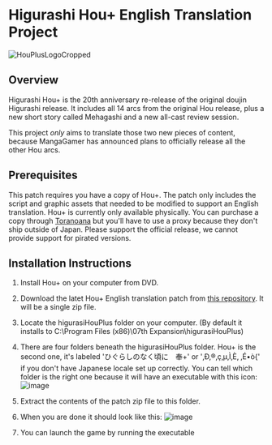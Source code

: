 # Higurashi Hou+ English Translation Project
![HouPlusLogoCropped](https://user-images.githubusercontent.com/20390474/153777442-f98a42db-ec4a-4aa0-806d-628be3d9913e.png)

## Overview
Higurashi Hou+ is the 20th anniversary re-release of the original doujin Higurashi release. It includes all 14 arcs from the original Hou release, plus a new short story called Mehagashi and a new all-cast review session.

This project *only* aims to translate those two new pieces of content, because MangaGamer has announced plans to officially release all the other Hou arcs.

## Prerequisites
This patch requires you have a copy of Hou+. The patch only includes the script and graphic assets that needed to be modified to support an English translation. Hou+ is currently only available physically. You can purchase a copy through [Toranoana](https://ecs.toranoana.jp/tora/ec/app/catalog/list?searchWord=%E3%81%B2%E3%81%90%E3%82%89%E3%81%97%E3%81%AE%E3%81%AA%E3%81%8F%E9%A0%83%E3%81%AB%E5%A5%89%EF%BC%8B) but you'll have to use a proxy because they don't ship outside of Japan. Please support the official release, we cannot provide support for pirated versions.

## Installation Instructions

1. Install Hou+ on your computer from DVD.
2. Download the latet Hou+ English translation patch from [this repository](https://github.com/07th-mod/higurashi-hou-plus/releases/latest). It will be a single zip file.
3. Locate the higurasiHouPlus folder on your computer. (By default it installs to C:\Program Files (x86)\07th Expansion\higurasiHouPlus)
4. There are four folders beneath the higurasiHouPlus folder. Hou+ is the second one, it's labeled 'ひぐらしのなく頃に　奉+' or '‚Ð‚®‚ç‚µ‚Ì‚È‚­ ‚É•ò{' if you don't have Japanese locale set up correctly. You can tell which folder is the right one because it will have an executable with this icon: ![image](https://user-images.githubusercontent.com/20390474/153778167-d8e11336-42a1-4bde-9571-7f88f495527e.png)

5. Extract the contents of the patch zip file to this folder.
6. When you are done it should look like this: ![image](https://user-images.githubusercontent.com/20390474/153778103-992c7bab-fac6-4b05-8a2f-9c86c9d58c77.png)
7. You can launch the game by running the executable
